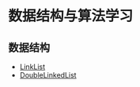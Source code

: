 <!--
 * @Author: hucheng
 * @Date: 2019-12-31 08:31:41
 * @Description: here is des
 -->
# 数据结构与算法学习

## 数据结构
 - [LinkList](./datastructures/LinkList.ts)
 - [DoubleLinkedList](./datastructures/DoubleLinkedList.ts)

